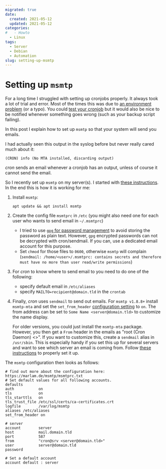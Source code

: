 ```yaml
---
migrated: true
date:
  created: 2021-05-12
  updated: 2021-05-12
categories:
#   - Howto
  - Linux
tags:
  - Server
  - Debian
  - Automation
slug: setting-up-msmtp
---
```


# Setting up `msmtp`

For a long time I struggled with setting up cronjobs properly.
It always took a lot of trial and error.
Most of the times this was due to [an environment problem](https://serverfault.com/a/449652) (or a typo).
You could [test your cronjob](https://serverfault.com/a/85906) but it would also be nice to be notified whenever something goes wrong (such as your backup script failing).

In this post I explain how to set up `msmtp` so that your system will send you emails.

<!-- more -->

I had actually seen this output in the syslog before but never really cared much about it:

```output
(CRON) info (No MTA installed, discarding output)
```

_cron_ sends an email whenever a cronjob has an output, unless of course it cannot send the email.

So I recently set up `msmtp` on my server(s).
I started with [these instructions](https://wiki.archlinux.org/index.php/Msmtp).
In the end this is how it is working for me:

1. Install `msmtp`:

    ```shell
    apt update && apt install msmtp
    ```

2. Create the config file `msmtprc` in `/etc` (you might also need one for each user who wants to send email in `~/.msmtprc`)

    - I tried to use [`gpg` for password management](https://wiki.archlinux.org/title/Msmtp#Password_management) to avoid storing the password as plain text.
        However, `gpg` encrypted passwords can not be decrypted with cron/sendmail.
        If you can, use a dedicated email account for this purpose.
    - Set `chmod` for those files to `0600`, otherwise `msmtp` will complain (`sendmail: /home/<user>/.msmtprc: contains secrets and therefore must have no more than user read/write permissions`)

3. For _cron_ to know where to send email to you need to do one of the following:

    - specify default email in `/etc/aliases`
    - specify `MAILTO=recipient@domain.tld` in the `crontab`

4. Finally, _cron_ uses `sendmail` to send out emails.
    For `msmtp v1.8.8+` install `msmtp-mta` and set the `set_from_header` [configuration setting](https://marlam.de/msmtp/msmtp.html#Commands-specific-to-sendmail-mode) to `on`.
    The from address can be set to `Some Name <server@domain.tld>` to customize the name display.

    For older versions, you could just install the `msmtp-mta` package.
    However, you then get a `From` header in the emails as "root (Cron Daemon) \<>".
    If you want to customize this, create a `sendmail` alias in `/usr/sbin`.
    This is especially handy if you set this up for several servers and want to see which server an email is coming from.
    Follow [these instructions](https://serverfault.com/a/1045006) to properly set it up.

The `msmtp` configuration then looks as follows:

```nginx title="msmtprc"
# find out more about the configuration here: https://marlam.de/msmtp/msmtprc.txt
# Set default values for all following accounts.
defaults
auth           on
tls            on
tls_starttls   on
tls_trust_file /etc/ssl/certs/ca-certificates.crt
logfile        /var/log/msmtp
aliases /etc/aliases
set_from_header on

# server
account        server
host           mail.domain.tld
port           587
from           "cron@srv <server@domain.tld>"
user           server@domain.tld
password

# Set a default account
account default : server
```
